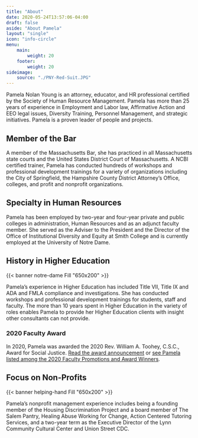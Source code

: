 ```yaml
---
title: "About"
date: 2020-05-24T13:57:06-04:00
draft: false
aside: "About Pamela"
layout: "single"
icon: "info-circle"
menu:
    main:
        weight: 20
    footer:
        weight: 20
sideimage:
    source: "./PNY-Red-Suit.JPG"
---
```


Pamela Nolan Young is an attorney, educator, and HR professional certified by the Society of Human Resource Management. Pamela has more than 25 years of experience in Employment and Labor law, Affirmative Action and EEO legal issues, Diversity Training, Personnel Management, and strategic initiatives. Pamela is a proven leader of people and projects.

## Member of the Bar

A member of the Massachusetts Bar, she has practiced in all Massachusetts state courts and the United States District Court of Massachusetts. A NCBI certified trainer, Pamela has conducted hundreds of workshops and professional development trainings for a variety of organizations including the City of Springfield, the Hampshire County District Attorney’s Office, colleges, and profit and nonprofit organizations.

## Specialty in Human Resources

Pamela has been employed by two-year and four-year private and public colleges in administration, Human Resources and as an adjunct faculty member. She served as the Adviser to the President and the Director of the Office of Institutional Diversity and Equity at Smith College and is currently employed at the University of Notre Dame.

## History in Higher Education

{{< banner notre-dame Fill "650x200" >}}

Pamela’s experience in Higher Education has included Title VII, Title IX and ADA and FMLA compliance and investigations. She has conducted workshops and professional development trainings for students, staff and faculty. The more than 10 years spent in Higher Education in the variety of roles enables Pamela to provide her Higher Education clients with insight other consultants can not provide.

### 2020 Faculty Award

In 2020, Pamela was awarded the 2020 Rev. William A. Toohey, C.S.C., Award for Social Justice. [Read the award announcement](https://provost.nd.edu/assets/388894/fullsize/certificate_2020_toohey_social_justice_citation_young.pdf) or [see Pamela listed among the 2020 Faculty Promotions and Award Winners](https://provost.nd.edu/faculty-recognitions/faculty-promotions/).

## Focus on Non-Profits

{{< banner helping-hand Fill "650x200" >}}

Pamela’s nonprofit management experience includes being a founding member of the Housing Discrimination Project and a board member of The Salem Pantry, Healing Abuse Working for Change, Action Centered Tutoring Services, and a two-year term as the Executive Director of the Lynn Community Cultural Center and Union Street CDC.
